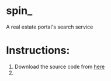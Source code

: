 # spin_
A real estate portal's search service

# **Instructions:**

1. Download the source code from [here](https://github.com/pavloskkr/spin_/archive/refs/heads/main.zip)
2. 

